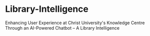 # Library-Intelligence
Enhancing User Experience at Christ University's Knowledge  Centre Through an AI-Powered Chatbot – A Library Intelligence
